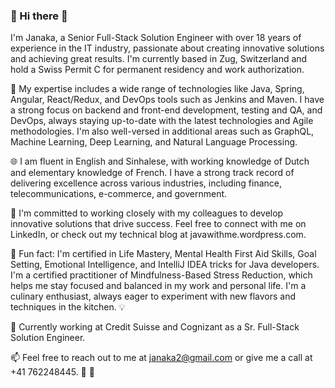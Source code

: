 ### 👋 Hi there 🚀
I'm Janaka, a Senior Full-Stack Solution Engineer with over 18 years of experience in the IT industry, passionate about creating innovative solutions and achieving great results. I'm currently based in Zug, Switzerland and hold a Swiss Permit C for permanent residency and work authorization.

🔧 My expertise includes a wide range of technologies like Java, Spring, Angular, React/Redux, and DevOps tools such as Jenkins and Maven. I have a strong focus on backend and front-end development, testing and QA, and DevOps, always staying up-to-date with the latest technologies and Agile methodologies. I'm also well-versed in additional areas such as GraphQL, Machine Learning, Deep Learning, and Natural Language Processing.

🌐 I am fluent in English and Sinhalese, with working knowledge of Dutch and elementary knowledge of French. I have a strong track record of delivering excellence across various industries, including finance, telecommunications, e-commerce, and government.

🤝 I'm committed to working closely with my colleagues to develop innovative solutions that drive success. Feel free to connect with me on LinkedIn, or check out my technical blog at javawithme.wordpress.com.

🌟 Fun fact: I'm certified in Life Mastery, Mental Health First Aid Skills, Goal Setting, Emotional Intelligence, and IntelliJ IDEA tricks for Java developers.
I'm a certified practitioner of Mindfulness-Based Stress Reduction, which helps me stay focused and balanced in my work and personal life.
I'm a culinary enthusiast, always eager to experiment with new flavors and techniques in the kitchen. 💡

💼 Currently working at Credit Suisse and Cognizant as a Sr. Full-Stack Solution Engineer.

📫 Feel free to reach out to me at janaka2@gmail.com or give me a call at +41 762248445. 💌 🚀
<!--
**Janaka2/janaka2** is a ✨ _special_ ✨ repository because its `README.md` (this file) appears on your GitHub profile.

Here are some ideas to get you started:

- 🔭 I’m currently working on ...
- 🌱 I’m currently learning ...
- 👯 I’m looking to collaborate on ...
- 🤔 I’m looking for help with ...
- 💬 Ask me about ...
- 📫 How to reach me: ...
- 😄 Pronouns: ...
- ⚡ Fun fact: ...
-->
